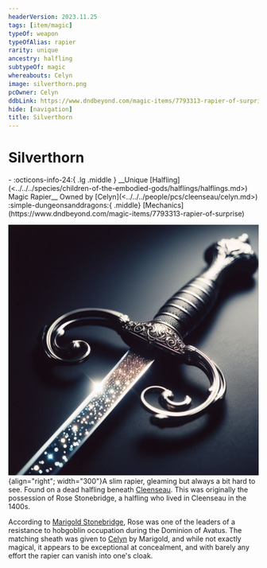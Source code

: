 ```yaml
---
headerVersion: 2023.11.25
tags: [item/magic]
typeOf: weapon
typeOfAlias: rapier
rarity: unique
ancestry: halfling
subtypeOf: magic
whereabouts: Celyn
image: silverthorn.png
pcOwner: Celyn
ddbLink: https://www.dndbeyond.com/magic-items/7793313-rapier-of-surprise
hide: [navigation]
title: Silverthorn
---
```

# Silverthorn
<div class="grid cards ext-narrow-margin ext-one-column" markdown>
- :octicons-info-24:{ .lg .middle } __Unique [Halfling](<../../../species/children-of-the-embodied-gods/halflings/halflings.md>) Magic Rapier__  
   Owned by [Celyn](<../../../people/pcs/cleenseau/celyn.md>)  
    :simple-dungeonsanddragons:{ .middle} [Mechanics](https://www.dndbeyond.com/magic-items/7793313-rapier-of-surprise) 
</div>


![Silverthorn](../../../assets/silverthorn.png){align="right"; width="300"}A slim rapier, gleaming but always a bit hard to see. Found on a dead halfling beneath [Cleenseau](<../../../gazetteer/greater-sembara/sembara/barony-of-aveil/cleenseau-region/cleenseau/cleenseau.md>). This was originally the possession of Rose Stonebridge, a halfling who lived in Cleenseau in the 1400s. 

According to [Marigold Stonebridge](<../../../people/halflings/marigold-stonebridge.md>), Rose was one of the leaders of a resistance to hobgoblin occupation during the Dominion of Avatus. The matching sheath was given to [Celyn](<../../../people/pcs/cleenseau/celyn.md>) by Marigold, and while not exactly magical, it appears to be exceptional at concealment, and with barely any effort the rapier can vanish into one's cloak.